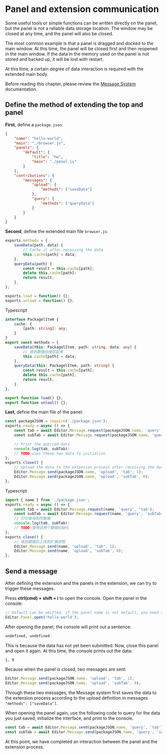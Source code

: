 # Panel and extension communication

Some useful tools or simple functions can be written directly on the panel, but the panel is not a reliable data storage location. The window may be closed at any time, and the panel will also be closed.

The most common example is that a panel is dragged and docked to the main window. At this time, the panel will be closed first and then reopened in the main window. If the data in the memory used on the panel is not stored and backed up, it will be lost with restart.

At this time, a certain degree of data interaction is required with the extended main body.

Before reading this chapter, please review the [Message System](./messages.md) documentation.

## Define the method of extending the top and panel

**First**, define a `package.json`:

```json
{
    "name": "hello-world",
    "main": "./browser.js",
    "panels": {
        "default": {
            "title": "hw",
            "main": "./panel.js"
        }
    },
    "contributions": {
        "messages": {
            "upload": {
                "methods": ["saveData"]
            },
            "query": {
                "methods": ["queryData"]
            }
        }
    }
}
```

**Second**, define the extended main file `browser.js`:

```javascript
exports.methods = {
    saveData(path, data) {
        // Cache it after receiving the data
        this.cache[path] = data;
    },
    queryData(path) {
        const result = this.cache[path];
        delete this.cache[path];
        return result;
    },
};

exports.load = function() {};
exports.unload = function() {};
```

Typescript

```typescript
interface PackagelItem {
    cache: {
        [path: string]: any;
    }
}
export const methods = {
    saveData(this: PackagelItem, path: string, data: any) {
        // 收到数据后缓存起来
        this.cache[path] = data;
    },
    queryData(this: PackagelItem, path: string) {
        const result = this.cache[path];
        delete this.cache[path];
        return result;
    },
};

export function load() {};
export function unloal() {};
```

**Last**, define the main file of the panel:

```javascript
const packageJSON = require('./package.json');
exports.ready = async () => {
    const tab = await Editor.Message.request(packageJSON.name, 'query', 'tab');
    const subTab = await Editor.Message.request(packageJSON.name, 'query', 'subTab');

    // Print the queried data
    console.log(tab, subTab):
    // TODO uses these two data to initialize
};
exports.close() {
    // Upload the data to the extension process after receiving the data
    Editor.Message.send(packageJSON.name, 'upload', 'tab', 1);
    Editor.Message.send(packageJSON.name, 'upload', 'subTab', 0);
};
```

Typescript

```typescript
import { name } from './package.json';
exports.ready = async () => {  
    const tab = await Editor.Message.request(name, 'query', 'tab');
    const subTab = await Editor.Message.request(name, 'query', 'subTab');
    // 打印查询到的数据
    console.log(tab, subTab):
    // TODO 使用这两个数据初始化
};
exports.close() {
    // 收到数据后上传到扩展进程
    Editor.Message.send(name, 'upload', 'tab', 1);
    Editor.Message.send(name, 'upload', 'subTab', 0);
};
```

## Send a message

After defining the extension and the panels in the extension, we can try to trigger these messages.

Press **ctrl(cmd) + shift + i** to open the console. Open the panel in the console:

```javascript
// Default can be omitted, if the panel name is not default, you need to fill in'hello-world.xxx'
Editor.Panel.open('hello-world');
```

After opening the panel, the console will print out a sentence:

```sh
undefined, undefined
```

This is because the data has not yet been submitted. Now, close this panel and open it again. At this time, the console prints out the data:

```sh
1, 0
```

Because when the panel is closed, two messages are sent:

```javascript
Editor.Message.send(packageJSON.name, 'upload', 'tab', 1);
Editor.Message.send(packageJSON.name, 'upload', 'subTab', 0);
```

Through these two messages, the Message system first saves the data to the extension process according to the upload definition in messages `"methods": ["saveData"]`.

When opening the panel again, use the following code to query for the data you just saved, initialize the interface, and print to the console.

```javascript
const tab = await Editor.Message.send(packageJSON.name, 'query', 'tab');
const subTab = await Editor.Message.send(packageJSON.name, 'query', 'subTab');
```

At this point, we have completed an interaction between the panel and the extension process.
